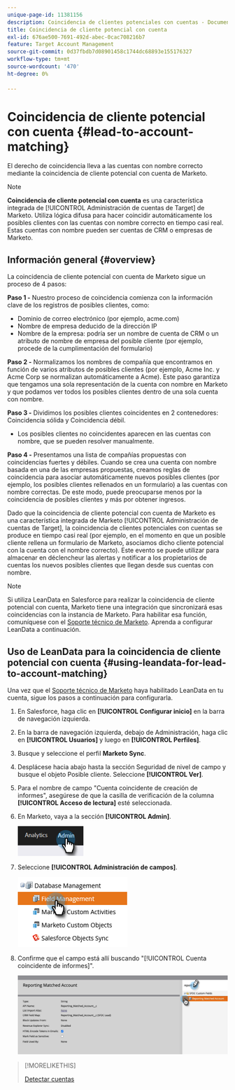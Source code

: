 ```yaml
---
unique-page-id: 11381156
description: Coincidencia de clientes potenciales con cuentas - Documentos de Marketo - Documentación del producto
title: Coincidencia de cliente potencial con cuenta
exl-id: 676ae500-7691-492d-abec-0cac708216b7
feature: Target Account Management
source-git-commit: 0d37fbdb7d08901458c1744dc68893e155176327
workflow-type: tm+mt
source-wordcount: '470'
ht-degree: 0%

---
```


# Coincidencia de cliente potencial con cuenta {#lead-to-account-matching}

El derecho de coincidencia lleva a las cuentas con nombre correcto mediante la coincidencia de cliente potencial con cuenta de Marketo.

>[!NOTE]
>
>**Coincidencia de cliente potencial con cuenta** es una característica integrada de [!UICONTROL Administración de cuentas de Target] de Marketo. Utiliza lógica difusa para hacer coincidir automáticamente los posibles clientes con las cuentas con nombre correcto en tiempo casi real. Estas cuentas con nombre pueden ser cuentas de CRM o empresas de Marketo.

## Información general {#overview}

La coincidencia de cliente potencial con cuenta de Marketo sigue un proceso de 4 pasos:

**Paso 1 -** Nuestro proceso de coincidencia comienza con la información clave de los registros de posibles clientes, como:

* Dominio de correo electrónico (por ejemplo, acme.com)
* Nombre de empresa deducido de la dirección IP
* Nombre de la empresa: podría ser un nombre de cuenta de CRM o un atributo de nombre de empresa del posible cliente (por ejemplo, procede de la cumplimentación del formulario)

**Paso 2 -** Normalizamos los nombres de compañía que encontramos en función de varios atributos de posibles clientes (por ejemplo, Acme Inc. y Acme Corp se normalizan automáticamente a Acme). Este paso garantiza que tengamos una sola representación de la cuenta con nombre en Marketo y que podamos ver todos los posibles clientes dentro de una sola cuenta con nombre.

**Paso 3 -** Dividimos los posibles clientes coincidentes en 2 contenedores: Coincidencia sólida y Coincidencia débil.

* Los posibles clientes no coincidentes aparecen en las cuentas con nombre, que se pueden resolver manualmente.

**Paso 4 -** Presentamos una lista de compañías propuestas con coincidencias fuertes y débiles. Cuando se crea una cuenta con nombre basada en una de las empresas propuestas, creamos reglas de coincidencia para asociar automáticamente nuevos posibles clientes (por ejemplo, los posibles clientes rellenados en un formulario) a las cuentas con nombre correctas. De este modo, puede preocuparse menos por la coincidencia de posibles clientes y más por obtener ingresos.

Dado que la coincidencia de cliente potencial con cuenta de Marketo es una característica integrada de Marketo [!UICONTROL Administración de cuentas de Target], la coincidencia de clientes potenciales con cuentas se produce en tiempo casi real (por ejemplo, en el momento en que un posible cliente rellena un formulario de Marketo, asociamos dicho cliente potencial con la cuenta con el nombre correcto). Este evento se puede utilizar para almacenar en déclencheur las alertas y notificar a los propietarios de cuentas los nuevos posibles clientes que llegan desde sus cuentas con nombre.

>[!NOTE]
>
>Si utiliza LeanData en Salesforce para realizar la coincidencia de cliente potencial con cuenta, Marketo tiene una integración que sincronizará esas coincidencias con la instancia de Marketo. Para habilitar esa función, comuníquese con el [Soporte técnico de Marketo](https://nation.marketo.com/t5/Support/ct-p/Support). Aprenda a configurar LeanData a continuación.

## Uso de LeanData para la coincidencia de cliente potencial con cuenta {#using-leandata-for-lead-to-account-matching}

Una vez que el [Soporte técnico de Marketo](https://nation.marketo.com/t5/Support/ct-p/Support) haya habilitado LeanData en tu cuenta, sigue los pasos a continuación para configurarla.

1. En Salesforce, haga clic en **[!UICONTROL Configurar inicio]** en la barra de navegación izquierda.

1. En la barra de navegación izquierda, debajo de Administración, haga clic en **[!UICONTROL Usuarios]** y luego en **[!UICONTROL Perfiles]**.

1. Busque y seleccione el perfil **Marketo Sync**.

1. Desplácese hacia abajo hasta la sección Seguridad de nivel de campo y busque el objeto Posible cliente. Seleccione **[!UICONTROL Ver]**.

1. Para el nombre de campo &quot;Cuenta coincidente de creación de informes&quot;, asegúrese de que la casilla de verificación de la columna **[!UICONTROL Acceso de lectura]** esté seleccionada.

1. En Marketo, vaya a la sección **[!UICONTROL Admin]**.

   ![](assets/lead-to-account-matching-1.png)

1. Seleccione **[!UICONTROL Administración de campos]**.

   ![](assets/lead-to-account-matching-2.png)

1. Confirme que el campo está allí buscando &quot;[!UICONTROL Cuenta coincidente de informes]&quot;.

   ![](assets/lead-to-account-matching-3.png)

>[!MORELIKETHIS]
>
>[Detectar cuentas](/help/marketo/product-docs/target-account-management/target/named-accounts/discover-accounts.md)
